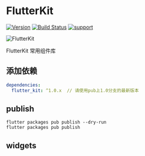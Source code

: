 # FlutterKit

[![Version](https://img.shields.io/badge/version-1.0.1-blue.svg)](https://pub.dartlang.org/packages/fluro)
[![Build Status](https://travis-ci.org/theyakka/fluro.svg?branch=master)](https://travis-ci.org/theyakka/fluro)
[![support](https://img.shields.io/badge/platform-flutter%7Cdart%20vm-ff69b4.svg?style=flat-square)](https://github.com/flutterchina/dio)

![FlutterKit](https://github.com/bineanzhou/flutter_kit/blob/master/image/logo.png)

FlutterKit 常用组件库

## 添加依赖

```yaml
dependencies:
  flutter_kit: ^1.0.x  // 请使用pub上1.0分支的最新版本
```

## publish
```
flutter packages pub publish --dry-run
flutter packages pub publish
```

## widgets

[](/image/screen/screen_container_page.jpg)